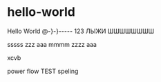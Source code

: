 # hello-world
Hello World
@-}-}-----
123
ЛЫЖИ
ШШШШШШШШ

sssss
zzz
aaa
mmmm
zzzz
aaa

xcvb

power flow TEST
speling

